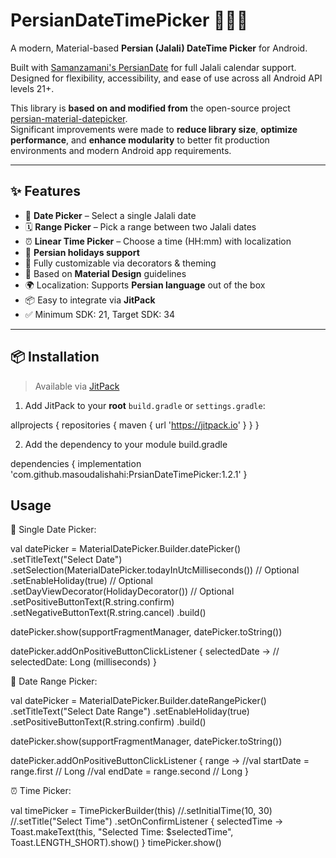 # PersianDateTimePicker 📆🇮🇷

A modern, Material-based **Persian (Jalali) DateTime Picker** for Android.

Built with [Samanzamani's PersianDate](https://github.com/samanzamani/persianDate) for full Jalali calendar support. Designed for flexibility, accessibility, and ease of use across all Android API levels 21+.

This library is **based on and modified from** the open-source project [persian-material-datepicker](https://github.com/M-Erfan-Dm/persian-material-datepicker).  
Significant improvements were made to **reduce library size**, **optimize performance**, and **enhance modularity** to better fit production environments and modern Android app requirements.

---

## ✨ Features

- 📆 **Date Picker** – Select a single Jalali date
- 🗓 **Range Picker** – Pick a range between two Jalali dates
- ⏰ **Linear Time Picker** – Choose a time (HH:mm) with localization
- 🧠 **Persian holidays support**
- 🎨 Fully customizable via decorators & theming
- 🧩 Based on **Material Design** guidelines
- 🌍 Localization: Supports **Persian language** out of the box
- 📦 Easy to integrate via **JitPack**
- ✅ Minimum SDK: 21, Target SDK: 34

---

## 📦 Installation

> Available via [JitPack](https://jitpack.io)

1. Add JitPack to your **root** `build.gradle` or `settings.gradle`:

allprojects {
    repositories {
        maven { url 'https://jitpack.io' }
    }
}

2. Add the dependency to your module build.gradle

dependencies {
    implementation 'com.github.masoudalishahi:PrsianDateTimePicker:1.2.1'
}

## Usage
📆 Single Date Picker:

val datePicker = MaterialDatePicker.Builder.datePicker()
    .setTitleText("Select Date")
    .setSelection(MaterialDatePicker.todayInUtcMilliseconds())  // Optional
    .setEnableHoliday(true)  // Optional
    .setDayViewDecorator(HolidayDecorator()) // Optional
    .setPositiveButtonText(R.string.confirm)
    .setNegativeButtonText(R.string.cancel)
    .build()

datePicker.show(supportFragmentManager, datePicker.toString())

datePicker.addOnPositiveButtonClickListener { selectedDate ->
    // selectedDate: Long (milliseconds)
}

📆 Date Range Picker:

val datePicker = MaterialDatePicker.Builder.dateRangePicker()
    .setTitleText("Select Date Range")
    .setEnableHoliday(true)
    .setPositiveButtonText(R.string.confirm)
    .build()

datePicker.show(supportFragmentManager, datePicker.toString())

datePicker.addOnPositiveButtonClickListener { range ->
    //val startDate = range.first  // Long
    //val endDate = range.second   // Long
}

⏰ Time Picker:

val timePicker = TimePickerBuilder(this)
    //.setInitialTime(10, 30)
    //.setTitle("Select Time")
    .setOnConfirmListener { selectedTime ->
        Toast.makeText(this, "Selected Time: $selectedTime", Toast.LENGTH_SHORT).show()
    }
timePicker.show()






